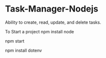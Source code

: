 # Task-Manager-Nodejs
Ability to create, read, update, and delete tasks.


To Start a project 
npm install node

npm start

npm install dotenv

